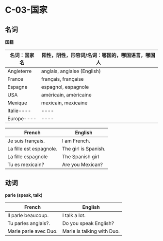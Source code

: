 ﻿# C-03-国家

## 名词

**国籍**

名词：国家名 | 阳性，阴性，形容词/名词：哪国的，哪国语言，哪国人
---- | ----
Angleterre | anglais, anglaise (English)
France | français, française
Espagne | espagnol, espagnole
USA | américain, américaine
Mexique | mexicain, mexicaine
Italie---- | ----
Europe---- | ----

French | English
---- | ----
Je suis français. | I am French.
La fille est espagnole. | The girl is Spanish.
La fille espagnole | The Spanish girl
Tu es mexicain? | Are you Mexican?

## 动词

**parle (speak, talk)**

French | English
---- | ----
Il parle beaucoup. | I talk a lot.
Tu parles anglais?. | Do you speak English?
Marie parle avec Duo. | Marie is talking with Duo.



